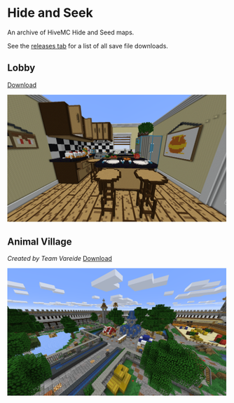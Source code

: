 # Hide and Seek

An archive of HiveMC Hide and Seed maps.

See the [releases tab](https://github.com/Nixinova/HiveMC/tags) for a list of all save file downloads.

## Lobby
[Download](https://github.com/Nixinova/HiveMC/releases/tag/hide-and-seek-lobby)

<img src="lobby/screenshot.png" width="500px">

## Animal Village
*Created by Team Vareide*
[Download](https://github.com/Nixinova/HiveMC/releases/tag/animal-village)

<img src="animal-village/screenshot.png" width="500px">
